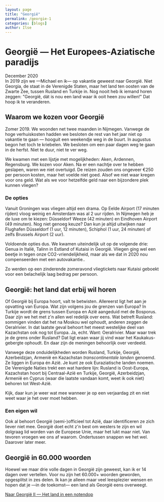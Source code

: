 ```yaml
---
layout: page
title: "Georgië"
permalink: /georgie-1
categories: [blogs]
author: Ilse
---
```


# Georgië — Het Europees-Aziatische paradijs
<div class="date">December 2020</div>
In 2019 zijn we —Michael en ik— op vakantie geweest naar Georgië. Niet Georgia, de staat in de Verenigde Staten, maar het land ten oosten van de Zwarte Zee, tussen Rusland en Turkije in. Nog nooit heb ik iemand horen zeggen: "Georgië, dát is nou een land waar ik ooit heen zou willen!" Dat hoop ik te veranderen.

## Waarom we kozen voor Georgië
Zomer 2019. We woonden net twee maanden in Nijmegen. Vanwege de hoge verhuiskosten hadden we besloten de rest van het jaar niet op vakantie te gaan — hooguit een weekendje weg in de buurt. In augustus begon het toch te kriebelen. We besloten om een paar dagen weg te gaan in de herfst. Niet te duur, niet te ver weg.

We kwamen met een lijstje met mogelijkheden: Aken, Ardennen, Regensburg. We kozen voor Aken. Na er een nachtje over te hebben geslapen, waren we niet overtuigd. De reizen zouden ons ongeveer €250 per persoon kosten, maar het voelde niet goed. Alsof we niet waar kregen voor ons geld. Wat als we voor hetzelfde geld naar een bijzondere plek kunnen vliegen?

### De opties
Vanuit Groningen was vliegen altijd een drama. Op Eelde Airport (17 minuten rijden) vloog weinig en Amsterdam was al 2 uur rijden. In Nijmegen heb je de luxe om te kiezen: Düsseldorf Weeze (42 minuten) en Eindhoven Airport (49 minuten). Nog niet genoeg keuze? Dan kun je altijd uitwijken naar Flughafen Düsseldorf (1 uur, 12 minuten), Schiphol (1 uur, 24 minuten) of zelfs Brussels Airport (2 uur).

Voldoende opties dus. We kwamen uiteindelijk uit op de volgende drie: Genua in Italië, Talinn in Estland of Kutaisi in Georgië. Vliegen ging wel een beetje in tegen onze CO2-vriendelijkheid, maar als we dat in 2020 nou compenseerden met een autovakantie..

Zo werden op een zinderende zomeravond vliegtickets naar Kutaisi geboekt voor een belachelijk laag bedrag per persoon.

## Georgië: het land dat erbij wil horen
Of Georgië bij Europa hoort, valt te betwisten. Allereerst ligt het aan je opvatting van Europa. Wat zijn volgens jou de grenzen van Europa? In Turkije wordt de grens tussen Europa en Azië aangeduid met de Bosporus. Daar zijn we het met z'n allen wel redelijk over eens. Wat betreft Rusland: sommigen vinden dat het na Moskou wel ophoudt, anderen zeggen de Oeralrivier. In dat laatste geval behoort het meest westelijke deel van Kazachstan ook nog tot Europa. Ja, echt. Want: Oeralrivier. Maar waar trek je de grens onder Rusland? Dat ligt eraan waar jij vind waar het Kaukakus-gebergte ophoudt. En daar zijn de meningen behoorlijk over verdeeld.

Vanwege deze onduidelijkheden worden Rusland, Turkije, Georgië, Azerbeidzjan, Armenië en Kazachstan *transcontinentale landen* genoemd. Ze liggen in Europa én Azië. Je kunt ze ook Euraziatische landen noemen. De Verenigde Naties trekt een wat hardere lijn: Rusland is Oost-Europa, Kazachstan hoort bij Centraal-Azië en Turkije, Georgië, Azerbeidzjan, Armenië en Cyprus (waar die laatste vandaan komt, weet ik ook niet) behoren tot West-Azië.

Kijk, daar kun je weer wat mee wanneer je op een verjaardag zit en niet weet waar je het over moet hebben.

### Een eigen wil
Ook al behoort Georgië (semi-)officieel tot Azië, daar identificeren ze zich liever niet mee. Georgië doet echt z'n best om westers te zijn en wil dolgraag lid worden van de Europese Unie, maar het lukt maar niet. Van tevoren vroegen we ons af waarom. Ondertussen snappen we het wel. Daarover later meer.

## Georgië in 60.000 woorden
Hoewel we maar drie volle dagen in Georgië zijn geweest, kan ik er 14 dagen over vertellen. Voor nu zijn het 60.000+ woorden geworden, opgesplitst in zes delen. Ik kan je alleen maar veel leesplezier wensen en hopen dat je —in de toekomst— een land als Georgië eens overweegt.

[Naar Georgië II — Het land in een notendop ](/georgie-2)
